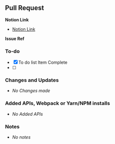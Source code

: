 <!-- Use this form to create a pull request section that are not required can be removed, or left blank -->

## Pull Request

<!-- Place a note here regarding what has been completed -->

**Notion Link**

<!-- Place the link to the notion page in here -->

- [Notion Link]()

**Issue Ref**

<!-- If associated with an Issue place the issue number in here
Use the following keywords followed by the issue number:
close, closes, closed, fix, fixes, fixed, resolve, resolves, resolved -->
<!-- closes #109 -->

### To-do

<!-- Place a list of todo's below -->

- [x] To do list Item Complete
- [ ]

### Changes and Updates

- _No Changes made_

### Added APIs, Webpack or Yarn/NPM installs

<!-- Place within this block anything that is required to get this PR working on another mechine -->

- _No Added APIs_

### Notes

<!-- Any additional notes should be place here -->

- _No notes_
